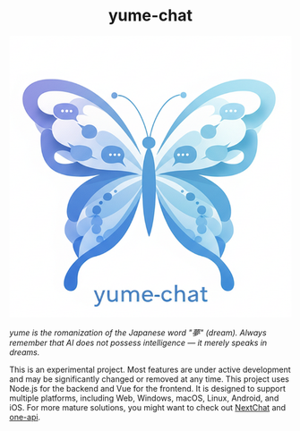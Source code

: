 <div align="center">

<h1>yume-chat</h1>

![](docs/logo.png)

</div>

_yume is the romanization of the Japanese word "夢" (dream)._
_Always remember that AI does not possess intelligence — it merely speaks in dreams._

This is an experimental project. Most features are under active development and may be significantly changed or removed at any time.
This project uses Node.js for the backend and Vue for the frontend.
It is designed to support multiple platforms, including Web, Windows, macOS, Linux, Android, and iOS.
For more mature solutions, you might want to check out [NextChat](https://github.com/ChatGPTNextWeb/NextChat) and [one-api](https://github.com/songquanpeng/one-api).
